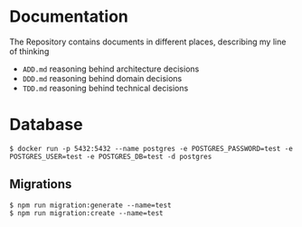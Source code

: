 # Documentation 

The Repository contains documents in different places, describing my line of thinking
* `ADD.md` reasoning behind architecture decisions 
* `DDD.md` reasoning behind domain decisions 
* `TDD.md` reasoning behind technical decisions

# Database
```shell
$ docker run -p 5432:5432 --name postgres -e POSTGRES_PASSWORD=test -e POSTGRES_USER=test -e POSTGRES_DB=test -d postgres
```

## Migrations 
```shell
$ npm run migration:generate --name=test
$ npm run migration:create --name=test
```